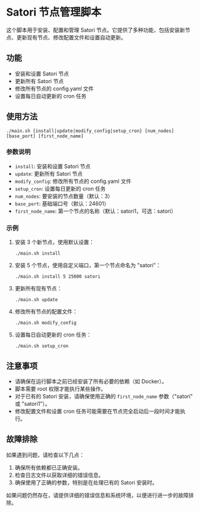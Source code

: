# Satori 节点管理脚本

这个脚本用于安装、配置和管理 Satori 节点。它提供了多种功能，包括安装新节点、更新现有节点、修改配置文件和设置自动更新。

## 功能

- 安装和设置 Satori 节点
- 更新所有 Satori 节点
- 修改所有节点的 config.yaml 文件
- 设置每日自动更新的 cron 任务

## 使用方法
```
./main.sh {install|update|modify_config|setup_cron} [num_nodes] [base_port] [first_node_name]
```


### 参数说明

- `install`: 安装和设置 Satori 节点
- `update`: 更新所有 Satori 节点
- `modify_config`: 修改所有节点的 config.yaml 文件
- `setup_cron`: 设置每日更新的 cron 任务
- `num_nodes`: 要安装的节点数量（默认：3）
- `base_port`: 基础端口号（默认：24601）
- `first_node_name`: 第一个节点的名称（默认：satori1，可选：satori）

### 示例

1. 安装 3 个新节点，使用默认设置：
   ```
   ./main.sh install
   ```

2. 安装 5 个节点，使用自定义端口，第一个节点命名为 "satori"：
   ```
   ./main.sh install 5 25000 satori
   ```

3. 更新所有现有节点：
   ```
   ./main.sh update
   ```

4. 修改所有节点的配置文件：
   ```
   ./main.sh modify_config
   ```

5. 设置每日自动更新的 cron 任务：
   ```
   ./main.sh setup_cron
   ```

## 注意事项

- 请确保在运行脚本之前已经安装了所有必要的依赖（如 Docker）。
- 脚本需要 root 权限才能执行某些操作。
- 对于已有的 Satori 安装，请确保使用正确的 `first_node_name` 参数（"satori" 或 "satori1"）。
- 修改配置文件和设置 cron 任务可能需要在节点完全启动后一段时间才能执行。

## 故障排除

如果遇到问题，请检查以下几点：

1. 确保所有依赖都已正确安装。
2. 检查日志文件以获取详细的错误信息。
3. 确保使用了正确的参数，特别是在处理已有的 Satori 安装时。

如果问题仍然存在，请提供详细的错误信息和系统环境，以便进行进一步的故障排除。